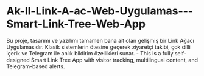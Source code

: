 # Ak-ll-Link-A-ac-Web-Uygulamas---Smart-Link-Tree-Web-App
Bu proje, tasarımı ve yazılımı tamamen bana ait olan gelişmiş bir Link Ağacı Uygulamasıdır. Klasik sistemlerin ötesine geçerek ziyaretçi takibi, çok dilli içerik ve Telegram ile anlık bildirim özellikleri sunar. - This is a fully self-designed Smart Link Tree App with visitor tracking, multilingual content, and Telegram-based alerts.
